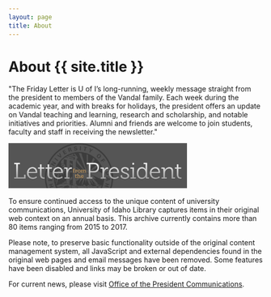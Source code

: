 ```yaml
---
layout: page
title: About
---
```


# About {{ site.title }}

"The Friday Letter is U of I’s long-running, weekly message straight from the president to members of the Vandal family. Each week during the academic year, and with breaks for holidays, the president offers an update on Vandal teaching and learning, research and scholarship, and notable initiatives and priorities. Alumni and friends are welcome to join students, faculty and staff in receiving the newsletter."

<img src="images/fridayletter-header.jpg" style="width:70%">

To ensure continued access to the unique content of university communications, University of Idaho Library captures items in their original web context on an annual basis. This archive currently contains more than 80 items ranging from 2015 to 2017.

Please note, to preserve basic functionality outside of the original content management system, all JavaScript and external dependencies found in the original web pages and email messages have been removed.
Some features have been disabled and links may be broken or out of date.

For current news, please visit [Office of the President Communications](http://www.uidaho.edu/president/communications).
